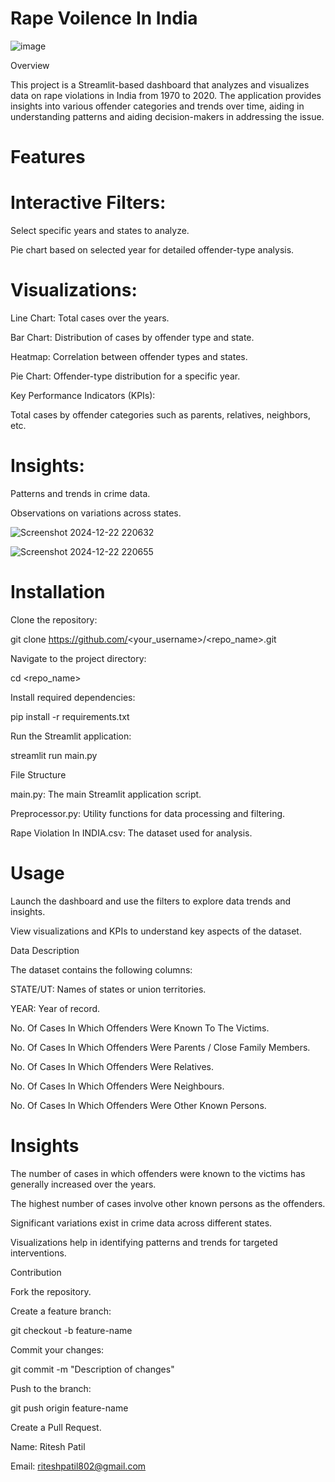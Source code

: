 # Rape Voilence In India 
![image](https://github.com/user-attachments/assets/815ddcbf-b9b5-4b85-8518-79992310ec1c)

Overview

This project is a Streamlit-based dashboard that analyzes and visualizes data on rape violations in India from 1970 to 2020. The application provides insights into various offender categories and trends over time, aiding in understanding patterns and aiding decision-makers in addressing the issue.

# Features

# Interactive Filters:

Select specific years and states to analyze.

Pie chart based on selected year for detailed offender-type analysis.

# Visualizations:

Line Chart: Total cases over the years.

Bar Chart: Distribution of cases by offender type and state.

Heatmap: Correlation between offender types and states.

Pie Chart: Offender-type distribution for a specific year.

Key Performance Indicators (KPIs):

Total cases by offender categories such as parents, relatives, neighbors, etc.

# Insights:

Patterns and trends in crime data.

Observations on variations across states.

![Screenshot 2024-12-22 220632](https://github.com/user-attachments/assets/2e3b04d9-0037-43ed-b77b-08f2229fbe60)

![Screenshot 2024-12-22 220655](https://github.com/user-attachments/assets/4ddf1c6a-b119-4748-bc3e-3d524c719d00)

# Installation

Clone the repository:

git clone https://github.com/<your_username>/<repo_name>.git

Navigate to the project directory:

cd <repo_name>

Install required dependencies:

pip install -r requirements.txt

Run the Streamlit application:

streamlit run main.py

File Structure

main.py: The main Streamlit application script.

Preprocessor.py: Utility functions for data processing and filtering.

Rape Violation In INDIA.csv: The dataset used for analysis.

# Usage

Launch the dashboard and use the filters to explore data trends and insights.

View visualizations and KPIs to understand key aspects of the dataset.

Data Description

The dataset contains the following columns:

STATE/UT: Names of states or union territories.

YEAR: Year of record.

No. Of Cases In Which Offenders Were Known To The Victims.

No. Of Cases In Which Offenders Were Parents / Close Family Members.

No. Of Cases In Which Offenders Were Relatives.

No. Of Cases In Which Offenders Were Neighbours.

No. Of Cases In Which Offenders Were Other Known Persons.


# Insights

The number of cases in which offenders were known to the victims has generally increased over the years.

The highest number of cases involve other known persons as the offenders.

Significant variations exist in crime data across different states.

Visualizations help in identifying patterns and trends for targeted interventions.

Contribution

Fork the repository.

Create a feature branch:

git checkout -b feature-name

Commit your changes:

git commit -m "Description of changes"

Push to the branch:

git push origin feature-name

Create a Pull Request.


Name: Ritesh Patil

Email: riteshpatil802@gmail.com
